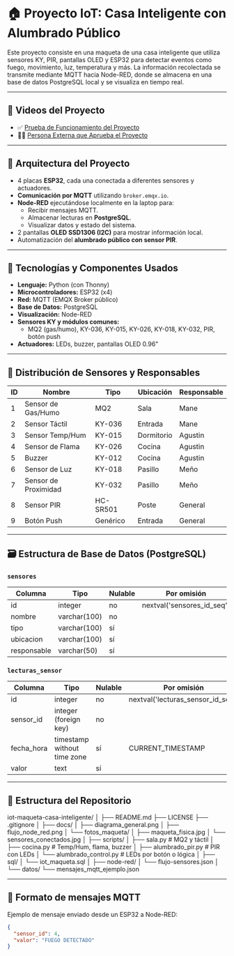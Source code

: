 # 🏠 Proyecto IoT: Casa Inteligente con Alumbrado Público

Este proyecto consiste en una maqueta de una casa inteligente que utiliza sensores KY, PIR, pantallas OLED y ESP32 para detectar eventos como fuego, movimiento, luz, temperatura y más. La información recolectada se transmite mediante MQTT hacia Node-RED, donde se almacena en una base de datos PostgreSQL local y se visualiza en tiempo real.

---

## 🎥 Videos del Proyecto

- ✅ [Prueba de Funcionamiento del Proyecto](https://youtu.be/kPyg2eJ0VYg?si=wpGCY4Vnu6hMVZsQ)
- 🧑‍🏫 [Persona Externa que Aprueba el Proyecto](https://youtu.be/j4nz-pYEb0M?si=YJegoRfjVuyzQKbG)

---

## 🧠 Arquitectura del Proyecto

- 4 placas **ESP32**, cada una conectada a diferentes sensores y actuadores.
- **Comunicación por MQTT** utilizando `broker.emqx.io`.
- **Node-RED** ejecutándose localmente en la laptop para:
  - Recibir mensajes MQTT.
  - Almacenar lecturas en **PostgreSQL**.
  - Visualizar datos y estado del sistema.
- 2 pantallas **OLED SSD1306 (I2C)** para mostrar información local.
- Automatización del **alumbrado público con sensor PIR**.

---

## 🔧 Tecnologías y Componentes Usados

- **Lenguaje:** Python (con Thonny)
- **Microcontroladores:** ESP32 (x4)
- **Red:** MQTT (EMQX Broker público)
- **Base de Datos:** PostgreSQL
- **Visualización:** Node-RED
- **Sensores KY y módulos comunes:**
  - MQ2 (gas/humo), KY-036, KY-015, KY-026, KY-018, KY-032, PIR, botón push
- **Actuadores:** LEDs, buzzer, pantallas OLED 0.96"

---

## 🧩 Distribución de Sensores y Responsables

| ID | Nombre                | Tipo     | Ubicación   | Responsable |
|----|-----------------------|----------|-------------|-------------|
| 1  | Sensor de Gas/Humo    | MQ2      | Sala        | Mane        |
| 2  | Sensor Táctil         | KY-036   | Entrada     | Mane        |
| 3  | Sensor Temp/Hum       | KY-015   | Dormitorio  | Agustin     |
| 4  | Sensor de Flama       | KY-026   | Cocina      | Agustin     |
| 5  | Buzzer                | KY-012   | Cocina      | Agustin     |
| 6  | Sensor de Luz         | KY-018   | Pasillo     | Meño        |
| 7  | Sensor de Proximidad  | KY-032   | Pasillo     | Meño        |
| 8  | Sensor PIR            | HC-SR501 | Poste       | General     |
| 9  | Botón Push            | Genérico | Entrada     | General     |

---

## 🗃️ Estructura de Base de Datos (PostgreSQL)

### `sensores`

| Columna     | Tipo                   | Nulable | Por omisión                     |
|-------------|------------------------|---------|---------------------------------|
| id          | integer                | no      | nextval('sensores_id_seq')     |
| nombre      | varchar(100)           | no      |                                 |
| tipo        | varchar(100)           | sí      |                                 |
| ubicacion   | varchar(100)           | sí      |                                 |
| responsable | varchar(50)            | sí      |                                 |

### `lecturas_sensor`

| Columna     | Tipo                         | Nulable | Por omisión                          |
|-------------|------------------------------|---------|--------------------------------------|
| id          | integer                      | no      | nextval('lecturas_sensor_id_seq')   |
| sensor_id   | integer (foreign key)        | no      |                                      |
| fecha_hora  | timestamp without time zone  | sí      | CURRENT_TIMESTAMP                    |
| valor       | text                         | sí      |                                      |

---

## 📂 Estructura del Repositorio

iot-maqueta-casa-inteligente/ │
├── README.md 
├── LICENSE 
├── .gitignore │ 
├── docs/ │ 
├── diagrama_general.png │ 
├── flujo_node_red.png │ 
└── fotos_maqueta/ │
├── maqueta_fisica.jpg │ 
└── sensores_conectados.jpg │ 
├── scripts/ │ 
├── sala.py # MQ2 y táctil │ 
├── cocina.py # Temp/Hum, flama, buzzer 
│ ├── alumbrado_pir.py # PIR con LEDs │ 
└── alumbrado_control.py # LEDs por botón o lógica │
├── sql/ │ 
└── iot_maqueta.sql │ 
├── node-red/ │
└── flujo-sensores.json │ 
└── datos/ └── mensajes_mqtt_ejemplo.json


---

## 💬 Formato de mensajes MQTT

Ejemplo de mensaje enviado desde un ESP32 a Node-RED:

```json
{
  "sensor_id": 4,
  "valor": "FUEGO DETECTADO"
}

